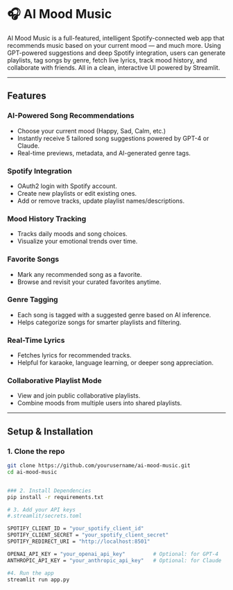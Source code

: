 # 🎧 AI Mood Music

AI Mood Music is a full-featured, intelligent Spotify-connected web app that recommends music based on your current mood — and much more. Using GPT-powered suggestions and deep Spotify integration, users can generate playlists, tag songs by genre, fetch live lyrics, track mood history, and collaborate with friends. All in a clean, interactive UI powered by Streamlit.

---

## Features

###  AI-Powered Song Recommendations
- Choose your current mood (Happy, Sad, Calm, etc.)
- Instantly receive 5 tailored song suggestions powered by GPT-4 or Claude.
- Real-time previews, metadata, and AI-generated genre tags.

###  Spotify Integration
- OAuth2 login with Spotify account.
- Create new playlists or edit existing ones.
- Add or remove tracks, update playlist names/descriptions.

###  Mood History Tracking
- Tracks daily moods and song choices.
- Visualize your emotional trends over time.

###  Favorite Songs
- Mark any recommended song as a favorite.
- Browse and revisit your curated favorites anytime.

###  Genre Tagging
- Each song is tagged with a suggested genre based on AI inference.
- Helps categorize songs for smarter playlists and filtering.

###  Real-Time Lyrics
- Fetches lyrics for recommended tracks.
- Helpful for karaoke, language learning, or deeper song appreciation.

###  Collaborative Playlist Mode
- View and join public collaborative playlists.
- Combine moods from multiple users into shared playlists.

---

##  Setup & Installation

### 1. Clone the repo

```bash
git clone https://github.com/yourusername/ai-mood-music.git
cd ai-mood-music


### 2. Install Dependencies
pip install -r requirements.txt

# 3. Add your API keys
#.streamlit/secrets.toml

SPOTIFY_CLIENT_ID = "your_spotify_client_id"
SPOTIFY_CLIENT_SECRET = "your_spotify_client_secret"
SPOTIFY_REDIRECT_URI = "http://localhost:8501"

OPENAI_API_KEY = "your_openai_api_key"         # Optional: for GPT-4
ANTHROPIC_API_KEY = "your_anthropic_api_key"   # Optional: for Claude

#4. Run the app
streamlit run app.py


